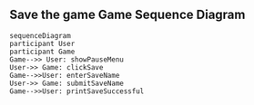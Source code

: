 ## Save the game Game Sequence Diagram

```mermaid
sequenceDiagram
participant User
participant Game
Game-->> User: showPauseMenu
User->> Game: clickSave
Game-->>User: enterSaveName
User->> Game: submitSaveName
Game-->>User: printSaveSuccessful

```
